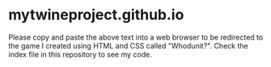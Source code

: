 # mytwineproject.github.io

Please copy and paste the above text into a web browser to be redirected to the game I created using HTML and CSS called "Whodunit?". Check the index file in this repository to see my code. 
